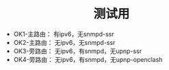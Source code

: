 <div align="center">
<h1>测试用</h1>
</div>

 - OK1-主路由： 有ipv6，无snmpd-ssr
 - OK2-主路由： 无ipv6，无snmpd-ssr
 - OK3-旁路由： 无ipv6，有snmpd，无upnp-ssr
 - OK4-旁路由： 无ipv6，有snmpd，无upnp-openclash


